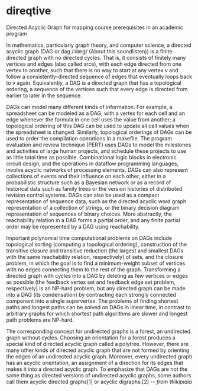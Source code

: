 # direqtive
Directed Acyclic Graph for mapping course prerequisites in an academic program

In mathematics, particularly graph theory, and computer science, a directed acyclic graph (DAG or dag /ˈdæɡ/ (About this soundlisten)) is a finite directed graph with no directed cycles. That is, it consists of finitely many vertices and edges (also called arcs), with each edge directed from one vertex to another, such that there is no way to start at any vertex v and follow a consistently-directed sequence of edges that eventually loops back to v again. Equivalently, a DAG is a directed graph that has a topological ordering, a sequence of the vertices such that every edge is directed from earlier to later in the sequence.

DAGs can model many different kinds of information. For example, a spreadsheet can be modeled as a DAG, with a vertex for each cell and an edge whenever the formula in one cell uses the value from another; a topological ordering of this DAG can be used to update all cell values when the spreadsheet is changed. Similarly, topological orderings of DAGs can be used to order the compilation operations in a makefile. The program evaluation and review technique (PERT) uses DAGs to model the milestones and activities of large human projects, and schedule these projects to use as little total time as possible. Combinational logic blocks in electronic circuit design, and the operations in dataflow programming languages, involve acyclic networks of processing elements. DAGs can also represent collections of events and their influence on each other, either in a probabilistic structure such as a Bayesian network or as a record of historical data such as family trees or the version histories of distributed revision control systems. DAGs can also be used as a compact representation of sequence data, such as the directed acyclic word graph representation of a collection of strings, or the binary decision diagram representation of sequences of binary choices. More abstractly, the reachability relation in a DAG forms a partial order, and any finite partial order may be represented by a DAG using reachability.

Important polynomial time computational problems on DAGs include topological sorting (computing a topological ordering), construction of the transitive closure and transitive reduction (the largest and smallest DAGs with the same reachability relation, respectively) of sets, and the closure problem, in which the goal is to find a minimum-weight subset of vertices with no edges connecting them to the rest of the graph. Transforming a directed graph with cycles into a DAG by deleting as few vertices or edges as possible (the feedback vertex set and feedback edge set problem, respectively) is an NP-hard problem, but any directed graph can be made into a DAG (its condensation) by contracting each strongly connected component into a single supervertex. The problems of finding shortest paths and longest paths can be solved on DAGs in linear time, in contrast to arbitrary graphs for which shortest path algorithms are slower and longest path problems are NP-hard.

The corresponding concept for undirected graphs is a forest, an undirected graph without cycles. Choosing an orientation for a forest produces a special kind of directed acyclic graph called a polytree. However, there are many other kinds of directed acyclic graph that are not formed by orienting the edges of an undirected acyclic graph. Moreover, every undirected graph has an acyclic orientation, an assignment of a direction for its edges that makes it into a directed acyclic graph. To emphasize that DAGs are not the same thing as directed versions of undirected acyclic graphs, some authors call them acyclic directed graphs[1] or acyclic digraphs.[2]
-- *from Wikipidia*
